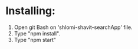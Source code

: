 # Installing:

1) Open git Bash on 'shlomi-shavit-searchApp' file.
2) Type "npm install".
3) Type "npm start"
